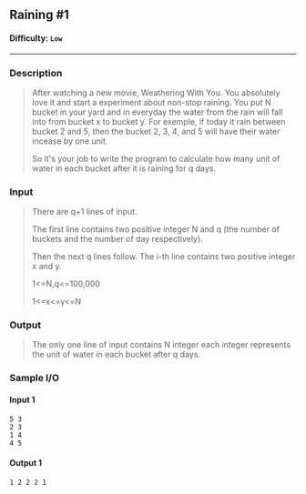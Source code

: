 ## Raining #1
#### Difficulty: `Low`
- - -
### Description
> After watching a new movie, Weathering With You. You absolutely love it and start a experiment about non-stop raining. You put N bucket in your yard and in everyday the water from the rain will fall into from bucket x to bucket y. For exemple, if today it rain between bucket 2 and 5, then the bucket 2, 3, 4, and 5 will have their water incease by one unit.
>
> So it's your job to write the program to calculate how many unit of water in each bucket after it is raining for q days.

### Input
>There are q+1 lines of input.
>
>The first line contains two positive integer N and q (the number of buckets and the number of day respectively).
>
>Then the next q lines follow. The i-th line contains two positive integer x and y.
>
>1<=N,q<=100,000
>
>1<=x<=y<=N

### Output
> The only one line of input contains N integer each integer represents the unit of water in each bucket after q days.

### Sample I/O
#### Input 1
```
5 3
2 3
1 4
4 5
```

#### Output 1
```
1 2 2 2 1
```



